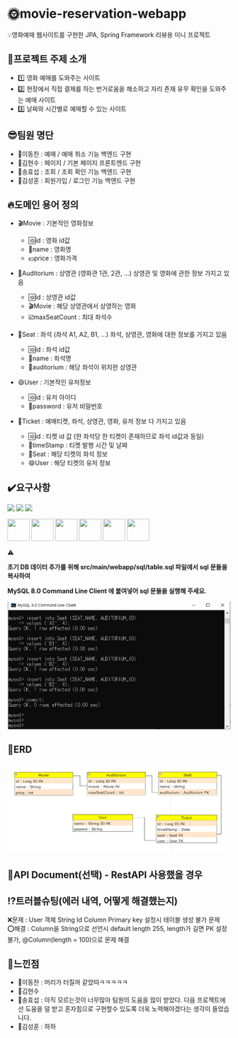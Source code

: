 # :sun_with_face:movie-reservation-webapp
:bulb:영화예매 웹사이트를 구현한 JPA, Spring Framework 리뷰용 미니 프로젝트

## :movie_camera:프로젝트 주제 소개
- :one: 영화 예매를 도와주는 사이트
- :two: 현장에서 직접 결제를 하는 번거로움을 해소하고 자리 존재 유무 확인을 도와주는 예매 사이트
- :three: 날짜와 시간별로 예매할 수 있는 사이트

## :sunglasses:팀원 명단
- :man:이동찬 : 예매 / 예매 취소 기능 백엔드 구현
- :man:김현수 : 페이지 / 기본 페이지 프론트엔드 구현
- :man:송효섭 : 조회 / 조회 확인 기능 백엔드 구현
- :man:김성훈 : 회원가입 / 로그인 기능 백엔드 구현

## :fire:도메인 용어 정의
- :clapper:Movie : 기본적인 영화정보
  - :id:id : 영화 id값
  - :name_badge:name : 영화명
  - :dollar:price : 영화가격

- :cinema:Auditorium : 상영관 (영화관 1관, 2관, ...) 상영관 및 영화에 관한 정보 가지고 있음
  - :id:id : 상영관 id값
  - :clapper:Movie : 해당 상영관에서 상영하는 영화
  - :ballot_box_with_check:maxSeatCount : 최대 좌석수

- :seat:Seat : 좌석 (좌석 A1, A2, B1, ...) 좌석, 상영관, 영화에 대한 정보를 가지고 있음
  - :id:id : 좌석 id값
  - :name_badge:name : 좌석명
  - :cinema:auditorium : 해당 좌석이 위치한 상영관

- :smile:User : 기본적인 유저정보
  - :id:id : 유저 아이디
  - :no_entry_sign:password : 유저 비밀번호

- :ticket:Ticket : 예매티켓, 좌석, 상영관, 영화, 유저 정보 다 가지고 있음
  - :id:id : 티켓 id 값 (한 좌석당 한 티켓이 존재하므로 좌석 id값과 동일)
  - :date:timeStamp : 티켓 발행 시간 및 날짜
  - :seat:Seat : 해당 티켓의 좌석 정보
  - :smile:User : 해당 티켓의 유저 정보

## :heavy_check_mark:요구사항
<p>
<img src="https://img.shields.io/badge/Spring-6DB33F?style=for-the-badge&logo=spring&logoColor=white"/>
<img src="https://img.shields.io/badge/MySQL-005C84?style=for-the-badge&logo=mysql&logoColor=white"/>
<img src="https://img.shields.io/badge/Zoom-2D8CFF?style=for-the-badge&logo=zoom&logoColor=white"/>
</p>
<p>
<img src="https://cdn.jsdelivr.net/gh/devicons/devicon/icons/java/java-original-wordmark.svg" width="50" height="50"/>
<img src="https://cdn.jsdelivr.net/gh/devicons/devicon/icons/html5/html5-original.svg" width="50" height="50" />
<img src="https://cdn.jsdelivr.net/gh/devicons/devicon/icons/css3/css3-original.svg" width="50" height="50" />
<img src="https://cdn.jsdelivr.net/gh/devicons/devicon/icons/apache/apache-original-wordmark.svg" width="50" height="50" />
<img src="https://cdn.jsdelivr.net/gh/devicons/devicon/icons/tomcat/tomcat-original.svg" width="50" height="50" />
<img src="https://cdn.jsdelivr.net/gh/devicons/devicon/icons/github/github-original.svg" width="50" height="50" />
</p>

:warning: 

**초기 DB 데이터 추가를 위해 src/main/webapp/sql/table.sql 파일에서 sql 문들을 복사하여**

**MySQL 8.0 Command Line Client 에 붙여넣어 sql 문들을 실행해 주세요.**

![MySQL 8.0 Command Line Client Screenshot](/images/movie-sql1.png "MySQL Screenshot")

## :pencil:ERD
![ER Diagram for movie reservation project](/images/movie-erd1.png "ER Diagram")

## :book:API Document(선택) - RestAPI 사용했을 경우

## :interrobang:트러블슈팅(에러 내역, 어떻게 해결했는지)
:x:문제 : User 객체 String Id Column Primary key 설정시 테이블 생성 불가 문제<br>
:o:해결 : Column을 String으로 선언시 default length 255, length가 길면 PK 설정 불가, @Column(length = 100)으로 문제 해결


## :rainbow:느낀점
- :man:이동찬 : 머리가 터질꺼 같았따ㅋㅋㅋㅋㅋ
- :man:김현수
- :man:송효섭 : 아직 모르는것이 너무많아 팀원의 도움을 많이 받았다. 다음 프로젝트에선 도움을 덜 받고 혼자힘으로 구현할수 있도록 더욱 노력해야겠다는 생각이 들었습니다.
- :man:김성훈 : 하하
